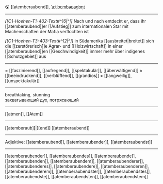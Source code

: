 😮 [[atemberaubend]], [ˈaːtˌbɛmbəʁaʊ̯bn̩t](https://youglish.com/pronounce/atemberaubend/german)

---
*[[C1-Hoehen-T1-402-Text#^16|^]]* Nach und nach entdeckt er, dass ihr [[atemberaubend]]er [[Aufstieg]] zum internationalen Star mit Machenschaften der Mafia verflochten ist

*[[C1-Hoehen-T3-403-Text#^12|^]]* in Südamerika [[ausbreitet|breitet]] sich die [[zerstörerisch]]e Agrar- und [[Holzwirtschaft]] in einer [[atemberaubend]]en [[Geschwindigkeit]] immer mehr über indigenes [[Schutzgebiet]] aus

---
= [[faszinierend]], [[aufregend]], [[spektakulär]], [[überwältigend]]
≈ [[beeindruckend]], [[verblüffend]], [[grandios]]
≠ [[langweilig]], [[unspektakulär]]

---
breathtaking, stunning  
захватывающий дух, потрясающий

---
[[atmen]], [[Atem]]

---
[[atemberaub]]|[[end]]
[[atemberaubend]]


---
Adjektive: [[atemberaubend]], [[atemberaubender]], [[atemberaubendst]]

---
[[atemberaubender]], [[atemberaubendes]], [[atemberaubende]], [[atemberaubenden]], [[atemberaubendem]], [[atemberaubenderer]], [[atemberaubenderes]], [[atemberaubendere]], [[atemberaubenderen]], [[atemberaubenderem]], [[atemberaubendster]], [[atemberaubendstes]], [[atemberaubendste]], [[atemberaubendsten]], [[atemberaubendstem]]
